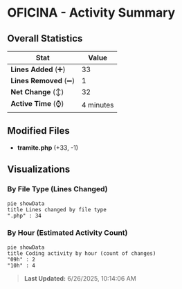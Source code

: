 # OFICINA - Activity Summary 

## Overall Statistics

| Stat                   | Value                                                             |
| ---------------------- | ----------------------------------------------------------------- |
| **Lines Added** (➕)   | 33                                          |
| **Lines Removed** (➖) | 1                                        |
| **Net Change** (↕)    | 32                |
| **Active Time** (⌚)   | 4 minutes |


## Modified Files
- **tramite.php** (+33, -1)

## Visualizations

### By File Type (Lines Changed)

```mermaid
pie showData
title Lines changed by file type
".php" : 34
```

### By Hour (Estimated Activity Count)

```mermaid
pie showData
title Coding activity by hour (count of changes)
"09h" : 2
"10h" : 4
```


> **Last Updated:** 6/26/2025, 10:14:06 AM